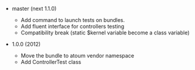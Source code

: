 * master (next 1.1.0)

  * Add command to launch tests on bundles.
  * Add fluent interface for controllers testing
  * Compatibility break (static $kernel variable become a class variable)

* 1.0.0 (2012)

  * Move the bundle to atoum vendor namespace
  * Add ControllerTest class

